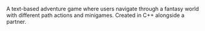 A text-based adventure game where users navigate through a fantasy world with different path actions and minigames.
Created in C++ alongside a partner.
